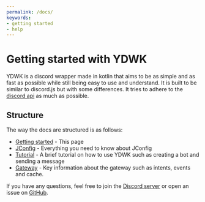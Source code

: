 ```yaml
---
permalink: /docs/
keywords:
- getting started
- help
---
```


# Getting started with YDWK

YDWK is a discord wrapper made in kotlin that aims to be as simple and as fast as possible while still being easy to use and understand. It is built to be similar to discord.js but with some differences. It tries to adhere to the [discord api](https://discord.com/developers/docs/intro) as much as possible.

## Structure

The way the docs are structured is as follows:

- [Getting started](/docs/docs/README.md) - This page
- [JConfig](/docs/docs/jconfig) - Everything you need to know about JConfig
- [Tutorial](/docs/docs/tutorial) - A brief tutorial on how to use YDWK such as creating a bot and sending a message
- [Gateway](/docs/docs/gateway) - Key information about the gateway such as intents, events and cache.

If you have any questions, feel free to join the [Discord server](https://discord.com/invite/PCz8ET778U) or open an issue on [GitHub](https://github.com/YDWK/YDWK/issues/new/choose).